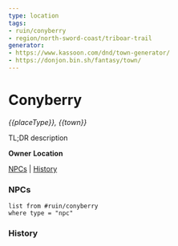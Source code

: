 ```yaml
---
type: location
tags: 
- ruin/conyberry
- region/north-sword-coast/triboar-trail
generator:
- https://www.kassoon.com/dnd/town-generator/
- https://donjon.bin.sh/fantasy/town/
---
```

# Conyberry
*{{placeType}}, {{town}}*

TL;DR description

**Owner**
**Location**

[NPCs](#NPCs) | [History](#History)

### NPCs

```dataview
list from #ruin/conyberry
where type = "npc"
```

### History